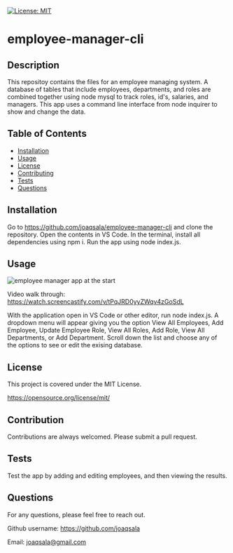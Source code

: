 
  [![License: MIT](https://img.shields.io/badge/License-MIT-yellow.svg)](https://opensource.org/license/mit/)

  # employee-manager-cli

  ## Description
  
  This repositoy contains the files for an employee managing system. A database of tables that include employees, departments, and roles are combined together using node mysql to track roles, id's, salaries, and managers. This app uses a command line interface from node inquirer to show and change the data.

  ## Table of Contents

- [Installation](#installation)
- [Usage](#usage)
- [License](#license)
- [Contributing](#contribution)
- [Tests](#tests)
- [Questions](#questions)


## Installation

Go to https://github.com/joaqsala/employee-manager-cli and clone the repository. Open the contents in VS Code. In the terminal, install all dependencies using npm i. Run the app using node index.js.


## Usage 

![employee manager app at the start](./images/Screenshot-completed-prompts.png)

Video walk through: https://watch.screencastify.com/v/tPqJRD0yyZWqv4zGoSdL

With the application open in VS Code or other editor, run node index.js. A dropdown menu will appear giving you the option View All Employees, Add Employee, Update Employee Role, View All Roles, Add Role, View All Departments, or Add Department. Scroll down the list and choose any of the options to see or edit the exising database.


## License

This project is covered under the MIT License.
 
  https://opensource.org/license/mit/


## Contribution

Contributions are always welcomed. Please submit a pull request.


## Tests

Test the app by adding and editing employees, and then viewing the results.


## Questions

For any questions, please feel free to reach out. 

Github username: https://github.com/joaqsala

Email: joaqsala@gmail.com
